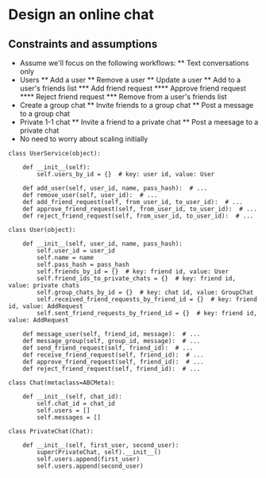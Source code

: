 # Design an online chat

## Constraints and assumptions

* Assume we'll focus on the following workflows:
** Text conversations only
* Users
** Add a user
** Remove a user
** Update a user
** Add to a user's friends list
*** Add friend request
**** Approve friend request
**** Reject friend request
*** Remove from a user's friends list
* Create a group chat
** Invite friends to a group chat
** Post a message to a group chat
* Private 1-1 chat
** Invite a friend to a private chat
** Post a meesage to a private chat
* No need to worry about scaling initially

```
class UserService(object):

    def __init__(self):
        self.users_by_id = {}  # key: user id, value: User

    def add_user(self, user_id, name, pass_hash):  # ...
    def remove_user(self, user_id):  # ...
    def add_friend_request(self, from_user_id, to_user_id):  # ...
    def approve_friend_request(self, from_user_id, to_user_id):  # ...
    def reject_friend_request(self, from_user_id, to_user_id):  # ...

class User(object):

    def __init__(self, user_id, name, pass_hash):
        self.user_id = user_id
        self.name = name
        self.pass_hash = pass_hash
        self.friends_by_id = {}  # key: friend id, value: User
        self.friend_ids_to_private_chats = {}  # key: friend id, value: private chats
        self.group_chats_by_id = {}  # key: chat id, value: GroupChat
        self.received_friend_requests_by_friend_id = {}  # key: friend id, value: AddRequest
        self.sent_friend_requests_by_friend_id = {}  # key: friend id, value: AddRequest

    def message_user(self, friend_id, message):  # ...
    def message_group(self, group_id, message):  # ...
    def send_friend_request(self, friend_id):  # ...
    def receive_friend_request(self, friend_id):  # ...
    def approve_friend_request(self, friend_id):  # ...
    def reject_friend_request(self, friend_id):  # ...

class Chat(metaclass=ABCMeta):

    def __init__(self, chat_id):
        self.chat_id = chat_id
        self.users = []
        self.messages = []

class PrivateChat(Chat):

    def __init__(self, first_user, second_user):
        super(PrivateChat, self).__init__()
        self.users.append(first_user)
        self.users.append(second_user)
```